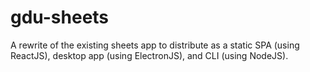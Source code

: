 # gdu-sheets

A rewrite of the existing sheets app to distribute as a static SPA (using ReactJS), desktop app (using ElectronJS), and CLI (using NodeJS).
